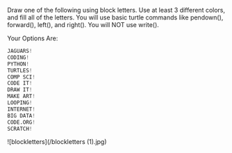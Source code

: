 Draw one of the following using block letters. Use at least 3 different colors, and fill all of the letters. You will use basic turtle commands like pendown(), forward(), left(), and right(). You will NOT use write().

Your Options Are:

```python
JAGUARS!
CODING!
PYTHON!
TURTLES!
COMP SCI!
CODE IT!
DRAW IT!
MAKE ART!
LOOPING!
INTERNET!
BIG DATA!
CODE.ORG!
SCRATCH!
```
![blockletters](/blockletters (1).jpg)
